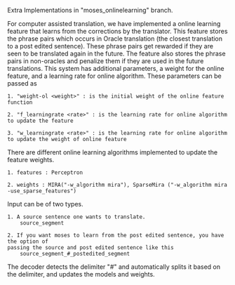 
Extra Implementations in "moses_onlinelearning" branch. 

For computer assisted translation, we have implemented a online learning feature that learns from the corrections by the translator.
This feature stores the phrase pairs which occurs in Oracle translation (the closest translation to a post edited sentence).
These phrase pairs get rewarded if they are seen to be translated again in the future.
The feature also stores the phrase pairs in non-oracles and penalize them if they are used in the future translations.
This system has additional parameters, a weight for the online feature, and a learning rate for online algorithm. 
These parameters can be passed as

	1. "weight-ol <weight>" : is the initial weight of the online feature function
	
	2. "f_learningrate <rate>" : is the learning rate for online algorithm to update the feature 

	3. "w_learningrate <rate>" : is the learning rate for online algorithm to update the weight of online feature

There are different online learning algorithms implemented to update the feature weights. 

	1. features : Perceptron 

	2. weights : MIRA("-w_algorithm mira"), SparseMira ("-w_algorithm mira -use_sparse_features")

Input can be of two types.

	1. A source sentence one wants to translate. 
		source_segment

	2. If you want moses to learn from the post edited sentence, you have the option of 
	passing the source and post edited sentence like this
		source_segment_#_postedited_segment

The decoder detects the delimiter "_#_" and automatically splits it based on the delimiter, and updates the models and weights.

